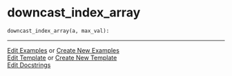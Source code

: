 # <a id="McUtils.Numputils.Misc.downcast_index_array">downcast_index_array</a>

```python
downcast_index_array(a, max_val): 
```
 




___

[Edit Examples](https://github.com/McCoyGroup/McUtils/edit/edit/ci/examples/McUtils/Numputils/Misc/downcast_index_array.md) or 
[Create New Examples](https://github.com/McCoyGroup/McUtils/new/edit/?filename=ci/examples/McUtils/Numputils/Misc/downcast_index_array.md) <br/>
[Edit Template](https://github.com/McCoyGroup/McUtils/edit/edit/ci/docs/McUtils/Numputils/Misc/downcast_index_array.md) or 
[Create New Template](https://github.com/McCoyGroup/McUtils/new/edit/?filename=ci/docs/templates/McUtils/Numputils/Misc/downcast_index_array.md) <br/>
[Edit Docstrings](https://github.com/McCoyGroup/McUtils/edit/edit/McUtils/Numputils/Misc.py?message=Update%20Docs)